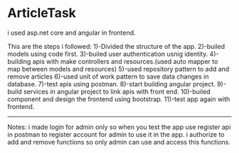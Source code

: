 # ArticleTask
i used asp.net core and angular in frontend.

This are the steps i followed:
1)-Divided the structure of the app.
2)-builed models using code first.
3)-builed user authentication usnig identity.
4)-building apis with make controllers and resources.(used auto mapper to map between models and resources)
5)-used repository pattern to add and remove articles
6)-used unit of work pattern to save data changes in database.
7)-test apis using postman.
8)-start building angular project.
9)-build services in angular project to link apis with front end.
10)-builed component and design the frontend using bootstrap.
11)-test app again with frontend.
*************************
Notes:
i made login for admin only so when you test the app use register api in postman to register account for admin to use it in the app.
i authorize to add and remove functions so only admin can use and access this functions.
